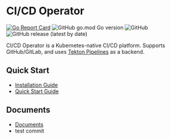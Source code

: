 # CI/CD Operator

[![Go Report Card](https://goreportcard.com/badge/github.com/tmax-cloud/cicd-operator)](https://goreportcard.com/report/github.com/tmax-cloud/cicd-operator)
![GitHub go.mod Go version](https://img.shields.io/github/go-mod/go-version/tmax-cloud/cicd-operator)
![GitHub](https://img.shields.io/github/license/tmax-cloud/cicd-operator)
![GitHub release (latest by date)](https://img.shields.io/github/v/release/tmax-cloud/cicd-operator)

CI/CD Operator is a Kubernetes-native CI/CD platform.
Supports GitHub/GitLab, and uses [Tekton Pipelines](https://github.com/tektoncd/pipeline) as a backend.

## Quick Start
- [Installation Guide](./docs/installation.md)
- [Quick Start Guide](./docs/quickstart.md)

## Documents
- [Documents](./docs)
- test commit
